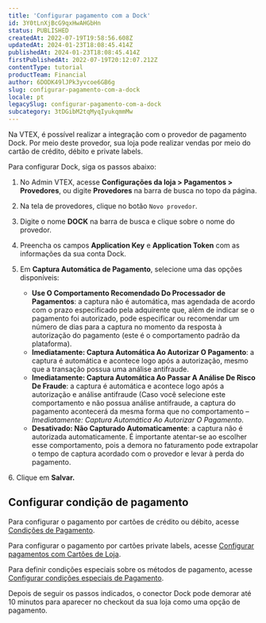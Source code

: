 ```yaml
---
title: 'Configurar pagamento com a Dock'
id: 3Y0tLnXjBcG9qxHwAHGbHn
status: PUBLISHED
createdAt: 2022-07-19T19:58:56.608Z
updatedAt: 2024-01-23T18:08:45.414Z
publishedAt: 2024-01-23T18:08:45.414Z
firstPublishedAt: 2022-07-19T20:12:07.212Z
contentType: tutorial
productTeam: Financial
author: 6DODK49lJPk3yvcoe6GB6g
slug: configurar-pagamento-com-a-dock
locale: pt
legacySlug: configurar-pagamento-com-a-dock
subcategory: 3tDGibM2tqMyqIyukqmmMw
---
```


Na VTEX, é possível realizar a integração com o provedor de pagamento Dock. Por meio deste provedor, sua loja pode realizar vendas por meio do cartão de crédito, débito e private labels.

Para configurar Dock, siga os passos abaixo:

1. No Admin VTEX, acesse __Configurações da loja > Pagamentos > Provedores__, ou digite __Provedores__ na barra de busca no topo da página.
2. Na tela de provedores, clique no botão `Novo provedor`.
3. Digite o nome __DOCK__ na barra de busca e clique sobre o nome do provedor.
4. Preencha os campos __Application Key__ e __Application Token__ com as informações da sua conta Dock.
5. Em __Captura Automática de Pagamento__, selecione uma das opções disponíveis:

    - __Use O Comportamento Recomendado Do Processador de Pagamentos__: a captura não é automática, mas agendada de acordo com o prazo especificado pela adquirente que, além de indicar se o pagamento foi autorizado, pode especificar ou recomendar um número de dias para a captura no momento da resposta à autorização do pagamento (este é o comportamento padrão da plataforma).
    - __Imediatamente: Captura Automática Ao Autorizar O Pagamento__: a captura é automática e acontece logo após a autorização, mesmo que a transação possua uma análise antifraude.
    - __Imediatamente: Captura Automática Ao Passar A Análise De Risco De Fraude__: a captura é automática e acontece logo após a autorização e análise antifraude (Caso você selecione este comportamento e não possua análise antifraude, a captura do pagamento acontecerá da mesma forma que no comportamento – *Imediatamente: Captura Automática Ao Autorizar O Pagamento*.
    - __Desativado: Não Capturado Automaticamente__: a captura não é autorizada automaticamente. É importante atentar-se ao escolher esse comportamento, pois a demora no faturamento pode extrapolar o tempo de captura acordado com o provedor e levar à perda do pagamento.

<ui>
  6. Clique em <b>Salvar.</b>
  </ui>

## Configurar condição de pagamento

Para configurar o pagamento por cartões de crédito ou débito, acesse [Condições de Pagamento](https://help.vtex.com/pt/tutorial/condicoes-de-pagamento). 

Para configurar o pagamento por cartões private labels, acesse [Configurar pagamentos com Cartões de Loja](https://help.vtex.com/pt/tutorial/configurar-pagamentos-com-cartoes-de-loja-bandeira-propria--428FgVdSGQUeAOoogkaIw4#).

Para definir condições especiais sobre os métodos de pagamento, acesse [Configurar condições especiais de Pagamento](https://help.vtex.com/pt/tutorial/condiciones-especiales--tutorials_456?&utm_source=autocomplete).

Depois de seguir os passos indicados, o conector Dock pode demorar até 10 minutos para aparecer no checkout da sua loja como uma opção de pagamento. 
